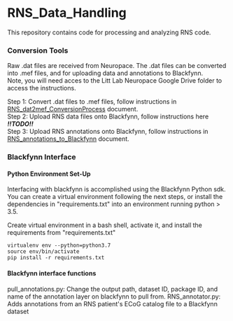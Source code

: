 # RNS_Data_Handling

This repository contains code for processing and analyzing RNS code. 

### Conversion Tools
Raw .dat files are received from Neuropace. The .dat files can be converted into .mef files, and for uploading data and annotations to Blackfynn.	
Note, you will need acces to the Litt Lab Neuropace Google Drive folder to access the instructions.

Step 1: Convert .dat files to .mef files, follow instructions in [RNS_dat2mef_ConversionProcess](https://docs.google.com/document/d/1aXiWRMeYwVfB4AN6IHJ4NOTemEXYbyrTGBliTGvTZ8c/edit) document.  
Step 2: Upload RNS data files onto Blackfynn, follow instructions here ***!!TODO!!***  
Step 3: Upload RNS annotations onto Blackfynn, follow instructions in [RNS_annotations_to_Blackfynn](https://docs.google.com/document/d/1yuphq6hIXBlFlPky14yoIfu-UAbiahWYg3WsSE_5T18/edit) document.	 

### Blackfynn Interface

#### Python Environment Set-Up
Interfacing with blackfynn is accomplished using the Blackfynn Python sdk. You can create a virtual environment following the next steps, or install the dependencies in "requirements.txt" into an environment running python > 3.5. 

Create virtual environment in a bash shell, activate it, and install the requirements from "requirements.txt"

```
virtualenv env --python=python3.7
source env/bin/activate
pip install -r requirements.txt
```

#### Blackfynn interface functions
pull_annotations.py: Change the output path, dataset ID, package ID, and name of the annotation layer on blackfynn to pull from. 
RNS_annotator.py: Adds annotations from an RNS patient's ECoG catalog file to a Blackfynn dataset



